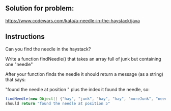 ## Solution for problem:

https://www.codewars.com/kata/a-needle-in-the-haystack/java

## Instructions

Can you find the needle in the haystack?

Write a function findNeedle() that takes an array full of junk but containing one "needle"

After your function finds the needle it should return a message (as a string) that says:

"found the needle at position " plus the index it found the needle, so:

```java
findNeedle(new Object[] {"hay", "junk", "hay", "hay", "moreJunk", "needle", "randomJunk"})
should return "found the needle at position 5"
```